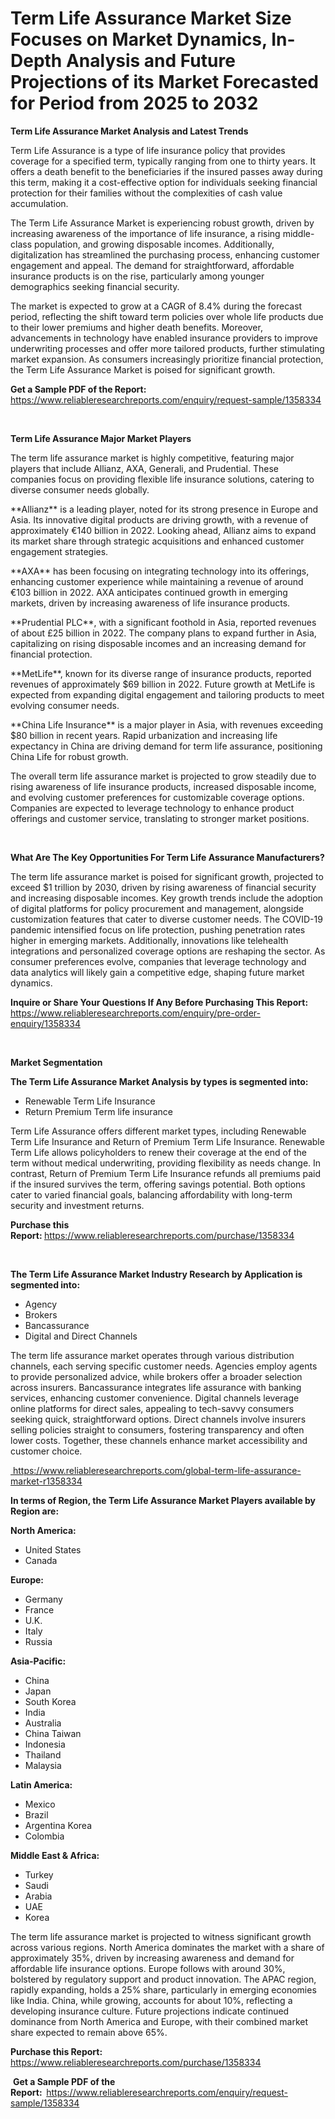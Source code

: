 <p><h1>Term Life Assurance Market Size Focuses on Market Dynamics, In-Depth Analysis and Future Projections of its Market Forecasted for Period from 2025 to 2032</h1></p><p><strong>Term Life Assurance Market Analysis and Latest Trends</strong></p>
<p><p>Term Life Assurance is a type of life insurance policy that provides coverage for a specified term, typically ranging from one to thirty years. It offers a death benefit to the beneficiaries if the insured passes away during this term, making it a cost-effective option for individuals seeking financial protection for their families without the complexities of cash value accumulation.</p><p>The Term Life Assurance Market is experiencing robust growth, driven by increasing awareness of the importance of life insurance, a rising middle-class population, and growing disposable incomes. Additionally, digitalization has streamlined the purchasing process, enhancing customer engagement and appeal. The demand for straightforward, affordable insurance products is on the rise, particularly among younger demographics seeking financial security.</p><p>The market is expected to grow at a CAGR of 8.4% during the forecast period, reflecting the shift toward term policies over whole life products due to their lower premiums and higher death benefits. Moreover, advancements in technology have enabled insurance providers to improve underwriting processes and offer more tailored products, further stimulating market expansion. As consumers increasingly prioritize financial protection, the Term Life Assurance Market is poised for significant growth.</p></p>
<p><strong>Get a Sample PDF of the Report:&nbsp;</strong> <a href="https://www.reliableresearchreports.com/enquiry/request-sample/1358334?utm_campaign=2781&utm_medium=2&utm_source=Github&utm_content=ia&utm_term=19042025&utm_id=term-life-assurance">https://www.reliableresearchreports.com/enquiry/request-sample/1358334</a></p>
<p>&nbsp;</p>
<p><strong>Term Life Assurance Major Market Players</strong></p>
<p><p>The term life assurance market is highly competitive, featuring major players that include Allianz, AXA, Generali, and Prudential. These companies focus on providing flexible life insurance solutions, catering to diverse consumer needs globally.</p><p>**Allianz** is a leading player, noted for its strong presence in Europe and Asia. Its innovative digital products are driving growth, with a revenue of approximately €140 billion in 2022. Looking ahead, Allianz aims to expand its market share through strategic acquisitions and enhanced customer engagement strategies.</p><p>**AXA** has been focusing on integrating technology into its offerings, enhancing customer experience while maintaining a revenue of around €103 billion in 2022. AXA anticipates continued growth in emerging markets, driven by increasing awareness of life insurance products.</p><p>**Prudential PLC**, with a significant foothold in Asia, reported revenues of about £25 billion in 2022. The company plans to expand further in Asia, capitalizing on rising disposable incomes and an increasing demand for financial protection.</p><p>**MetLife**, known for its diverse range of insurance products, reported revenues of approximately $69 billion in 2022. Future growth at MetLife is expected from expanding digital engagement and tailoring products to meet evolving consumer needs.</p><p>**China Life Insurance** is a major player in Asia, with revenues exceeding $80 billion in recent years. Rapid urbanization and increasing life expectancy in China are driving demand for term life assurance, positioning China Life for robust growth.</p><p>The overall term life assurance market is projected to grow steadily due to rising awareness of life insurance products, increased disposable income, and evolving customer preferences for customizable coverage options. Companies are expected to leverage technology to enhance product offerings and customer service, translating to stronger market positions.</p></p>
<p>&nbsp;</p>
<p><strong>What Are The Key Opportunities For Term Life Assurance Manufacturers?</strong></p>
<p><p>The term life assurance market is poised for significant growth, projected to exceed $1 trillion by 2030, driven by rising awareness of financial security and increasing disposable incomes. Key growth trends include the adoption of digital platforms for policy procurement and management, alongside customization features that cater to diverse customer needs. The COVID-19 pandemic intensified focus on life protection, pushing penetration rates higher in emerging markets. Additionally, innovations like telehealth integrations and personalized coverage options are reshaping the sector. As consumer preferences evolve, companies that leverage technology and data analytics will likely gain a competitive edge, shaping future market dynamics.</p></p>
<p><strong>Inquire or Share Your Questions If Any Before Purchasing This Report:</strong> <a href="https://www.reliableresearchreports.com/enquiry/pre-order-enquiry/1358334?utm_campaign=2781&utm_medium=2&utm_source=Github&utm_content=ia&utm_term=19042025&utm_id=term-life-assurance">https://www.reliableresearchreports.com/enquiry/pre-order-enquiry/1358334</a></p>
<p>&nbsp;</p>
<p><strong>Market Segmentation</strong></p>
<p><strong>The Term Life Assurance Market Analysis by types is segmented into:</strong></p>
<p><ul><li>Renewable Term Life Insurance</li><li>Return Premium Term life insurance</li></ul></p>
<p><p>Term Life Assurance offers different market types, including Renewable Term Life Insurance and Return of Premium Term Life Insurance. Renewable Term Life allows policyholders to renew their coverage at the end of the term without medical underwriting, providing flexibility as needs change. In contrast, Return of Premium Term Life Insurance refunds all premiums paid if the insured survives the term, offering savings potential. Both options cater to varied financial goals, balancing affordability with long-term security and investment returns.</p></p>
<p><strong>Purchase this Report:&nbsp;</strong><a href="https://www.reliableresearchreports.com/purchase/1358334?utm_campaign=2781&utm_medium=2&utm_source=Github&utm_content=ia&utm_term=19042025&utm_id=term-life-assurance">https://www.reliableresearchreports.com/purchase/1358334</a></p>
<p>&nbsp;</p>
<p><strong>The Term Life Assurance Market Industry Research by Application is segmented into:</strong></p>
<p><ul><li>Agency</li><li>Brokers</li><li>Bancassurance</li><li>Digital and Direct Channels</li></ul></p>
<p><p>The term life assurance market operates through various distribution channels, each serving specific customer needs. Agencies employ agents to provide personalized advice, while brokers offer a broader selection across insurers. Bancassurance integrates life assurance with banking services, enhancing customer convenience. Digital channels leverage online platforms for direct sales, appealing to tech-savvy consumers seeking quick, straightforward options. Direct channels involve insurers selling policies straight to consumers, fostering transparency and often lower costs. Together, these channels enhance market accessibility and customer choice.</p></p>
<p><a href="https://www.reliableresearchreports.com/global-term-life-assurance-market-r1358334?utm_campaign=2781&utm_medium=2&utm_source=Github&utm_content=ia&utm_term=19042025&utm_id=term-life-assurance">&nbsp;https://www.reliableresearchreports.com/global-term-life-assurance-market-r1358334</a></p>
<p><strong>In terms of Region, the Term Life Assurance Market Players available by Region are:</strong></p>
<p>
    <p> <strong> North America: </strong>
        <ul>
            <li>United States</li>
            <li>Canada</li>
        </ul>
        </p> 
    <p> <strong> Europe: </strong>
        <ul>
            <li>Germany</li>
            <li>France</li>
            <li>U.K.</li>
            <li>Italy</li>
            <li>Russia</li>
        </ul>
        </p> 
    <p> <strong> Asia-Pacific: </strong>
        <ul>
            <li>China</li>
            <li>Japan</li>
            <li>South Korea</li>
            <li>India</li>
            <li>Australia</li>
            <li>China Taiwan</li>
            <li>Indonesia</li>
            <li>Thailand</li>
            <li>Malaysia</li>
        </ul>
        </p> 
    <p> <strong> Latin America: </strong>
        <ul>
            <li>Mexico</li>
            <li>Brazil</li>
            <li>Argentina Korea</li>
            <li>Colombia</li>
        </ul>
        </p> 
    <p> <strong> Middle East & Africa: </strong>
        <ul>
            <li>Turkey</li>
            <li>Saudi</li>
            <li>Arabia</li>
            <li>UAE</li>
            <li>Korea</li>
        </ul>
    </p>
    </p>
<p><p>The term life assurance market is projected to witness significant growth across various regions. North America dominates the market with a share of approximately 35%, driven by increasing awareness and demand for affordable life insurance options. Europe follows with around 30%, bolstered by regulatory support and product innovation. The APAC region, rapidly expanding, holds a 25% share, particularly in emerging economies like India. China, while growing, accounts for about 10%, reflecting a developing insurance culture. Future projections indicate continued dominance from North America and Europe, with their combined market share expected to remain above 65%.</p></p>
<p><strong>Purchase this Report: </strong><a href="https://www.reliableresearchreports.com/purchase/1358334?utm_campaign=2781&utm_medium=2&utm_source=Github&utm_content=ia&utm_term=19042025&utm_id=term-life-assurance">https://www.reliableresearchreports.com/purchase/1358334</a></p>
<p>&nbsp;<strong>Get a Sample PDF of the Report:&nbsp;&nbsp;</strong><a href="https://www.reliableresearchreports.com/enquiry/request-sample/1358334?utm_campaign=2781&utm_medium=2&utm_source=Github&utm_content=ia&utm_term=19042025&utm_id=term-life-assurance">https://www.reliableresearchreports.com/enquiry/request-sample/1358334</a></p>
<p><strong></strong></p>
<p><p></p><p></p><p></p></p>